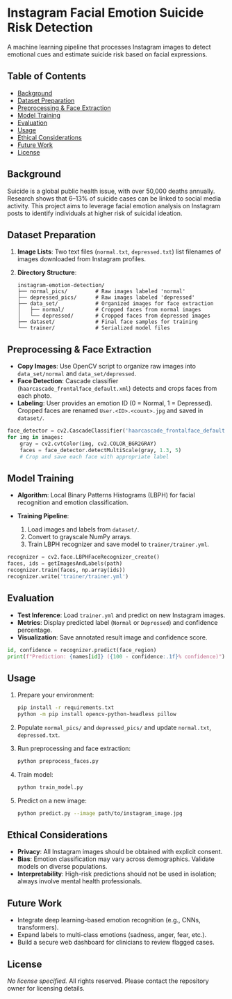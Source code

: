 # Instagram Facial Emotion Suicide Risk Detection

A machine learning pipeline that processes Instagram images to detect emotional cues and estimate suicide risk based on facial expressions.

## Table of Contents

* [Background](#background)
* [Dataset Preparation](#dataset-preparation)
* [Preprocessing & Face Extraction](#preprocessing--face-extraction)
* [Model Training](#model-training)
* [Evaluation](#evaluation)
* [Usage](#usage)
* [Ethical Considerations](#ethical-considerations)
* [Future Work](#future-work)
* [License](#license)

## Background

Suicide is a global public health issue, with over 50,000 deaths annually. Research shows that 6–13% of suicide cases can be linked to social media activity. This project aims to leverage facial emotion analysis on Instagram posts to identify individuals at higher risk of suicidal ideation.

## Dataset Preparation

1. **Image Lists**: Two text files (`normal.txt`, `depressed.txt`) list filenames of images downloaded from Instagram profiles.
2. **Directory Structure**:

   ```
   instagram-emotion-detection/
   ├── normal_pics/         # Raw images labeled 'normal'
   ├── depressed_pics/      # Raw images labeled 'depressed'
   ├── data_set/            # Organized images for face extraction
   │   ├── normal/          # Cropped faces from normal images
   │   └── depressed/       # Cropped faces from depressed images
   ├── dataset/             # Final face samples for training
   └── trainer/             # Serialized model files
   ```

## Preprocessing & Face Extraction

* **Copy Images**: Use OpenCV script to organize raw images into `data_set/normal` and `data_set/depressed`.
* **Face Detection**: Cascade classifier (`haarcascade_frontalface_default.xml`) detects and crops faces from each photo.
* **Labeling**: User provides an emotion ID (0 = Normal, 1 = Depressed). Cropped faces are renamed `User.<ID>.<count>.jpg` and saved in `dataset/`.

```python
face_detector = cv2.CascadeClassifier('haarcascade_frontalface_default.xml')
for img in images:
    gray = cv2.cvtColor(img, cv2.COLOR_BGR2GRAY)
    faces = face_detector.detectMultiScale(gray, 1.3, 5)
    # Crop and save each face with appropriate label
```

## Model Training

* **Algorithm**: Local Binary Patterns Histograms (LBPH) for facial recognition and emotion classification.
* **Training Pipeline**:

  1. Load images and labels from `dataset/`.
  2. Convert to grayscale NumPy arrays.
  3. Train LBPH recognizer and save model to `trainer/trainer.yml`.

```python
recognizer = cv2.face.LBPHFaceRecognizer_create()
faces, ids = getImagesAndLabels(path)
recognizer.train(faces, np.array(ids))
recognizer.write('trainer/trainer.yml')
```

## Evaluation

* **Test Inference**: Load `trainer.yml` and predict on new Instagram images.
* **Metrics**: Display predicted label (`Normal` or `Depressed`) and confidence percentage.
* **Visualization**: Save annotated result image and confidence score.

```python
id, confidence = recognizer.predict(face_region)
print(f"Prediction: {names[id]} ({100 - confidence:.1f}% confidence)")
```

## Usage

1. Prepare your environment:

   ```bash
   pip install -r requirements.txt
   python -m pip install opencv-python-headless pillow
   ```
2. Populate `normal_pics/` and `depressed_pics/` and update `normal.txt`, `depressed.txt`.
3. Run preprocessing and face extraction:

   ```bash
   python preprocess_faces.py
   ```
4. Train model:

   ```bash
   python train_model.py
   ```
5. Predict on a new image:

   ```bash
   python predict.py --image path/to/instagram_image.jpg
   ```

## Ethical Considerations

* **Privacy**: All Instagram images should be obtained with explicit consent.
* **Bias**: Emotion classification may vary across demographics. Validate models on diverse populations.
* **Interpretability**: High-risk predictions should not be used in isolation; always involve mental health professionals.

## Future Work

* Integrate deep learning-based emotion recognition (e.g., CNNs, transformers).
* Expand labels to multi-class emotions (sadness, anger, fear, etc.).
* Build a secure web dashboard for clinicians to review flagged cases.

## License

*No license specified.* All rights reserved. Please contact the repository owner for licensing details.
